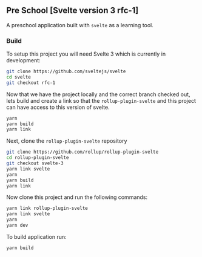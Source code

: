 ## Pre School [Svelte version 3 rfc-1]

A preschool application built with `svelte` as a learning tool.

### Build

To setup this project you will need Svelte 3 which is currently in development:

```sh
git clone https://github.com/sveltejs/svelte
cd svelte
git checkout rfc-1
```

Now that we have the project locally and the correct branch checked out, lets build and create a link so that the `rollup-plugin-svelte` and this project can have access to this version of svelte.

```sh
yarn
yarn build
yarn link
```

Next, clone the  `rollup-plugin-svelte` repository

```sh
git clone https://github.com/rollup/rollup-plugin-svelte
cd rollup-plugin-svelte
git checkout svelte-3
yarn link svelte
yarn
yarn build
yarn link 
```

Now clone this project and run the following commands:

```sh
yarn link rollup-plugin-svelte
yarn link svelte
yarn
yarn dev
```

To build application run:

`yarn build`
